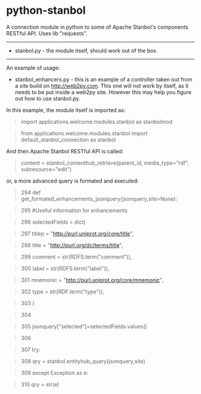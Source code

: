 python-stanbol
==============

A connection module  in python to some of Apache Stanbol's components RESTful API. Uses lib "requests".

---

* stanbol.py - the module itself, should work out of the box.

--- 
An example of usage:
* stanbol_enhancers.py  - this is an example of a controller taken out from a site build on http://web2py.com.
This one will not work by itself, as it needs to be put inside a web2py site.
However this may help you figure out how to use stanbol.py.

In this example, the module itself is imported as:
>  import applications.welcome.modules.stanbol as stanbolmod

>  from applications.welcome.modules.stanbol import default_stanbol_connection as stanbol

And then Apache Stanbol RESTful API is called:
> content = stanbol_contenthub_retrieve(parent_id, media_type="rdf", subresource="edit")  

or, a more advanced query is formated and executed:
    
> 294 def get_formated_enhancements_jsonquery(jsonquery,site=None):

> 295	  #Useful information for enhancements

> 296	  selectedFields = dict(

> 297	                    titlep = "http://purl.uniprot.org/core/title",

> 298	                    title = "http://purl.org/dc/terms/title",

> 299	                    comment = str(RDFS.term("comment")),

> 300	                    label = str(RDFS.term("label")),

> 301	                    mnemonic = "http://purl.uniprot.org/core/mnemonic",

> 302	                    type = str(RDF.term("type")), 

> 303	                    )

> 304	                    

> 305	    jsonquery["selected"]=selectedFields.values()

> 306	    

> 307	    try:

> 308	        qry = stanbol.entityhub_query(jsonquery,site)

> 309	    except Exception as e:

> 310	        qry = str(e)




